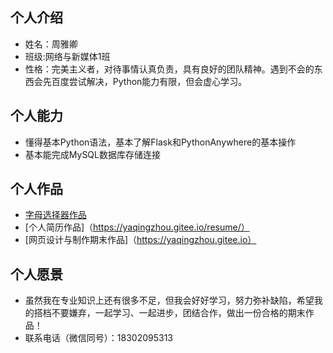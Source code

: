 ## 个人介绍
- 姓名：周雅卿
- 班级:网络与新媒体1班
- 性格：完美主义者，对待事情认真负责，具有良好的团队精神。遇到不会的东西会先百度尝试解决，Python能力有限，但会虚心学习。
## 个人能力
- 懂得基本Python语法，基本了解Flask和PythonAnywhere的基本操作
- 基本能完成MySQL数据库存储连接
## 个人作品
- [字母选择器作品](http://yaqingzhou.pythonanywhere.com/)
- [个人简历作品]（https://yaqingzhou.gitee.io/resume/）
- [网页设计与制作期末作品]（https://yaqingzhou.gitee.io）
## 个人愿景
- 虽然我在专业知识上还有很多不足，但我会好好学习，努力弥补缺陷，希望我的搭档不要嫌弃，一起学习、一起进步，团结合作，做出一份合格的期末作品！
- 联系电话（微信同号）：18302095313
